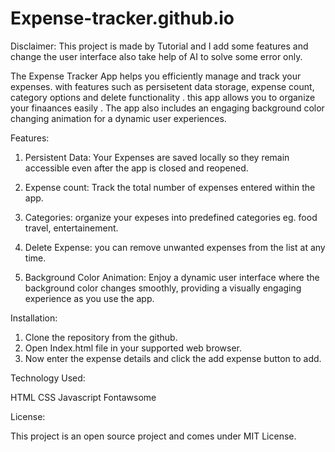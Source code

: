 # Expense-tracker.github.io
 
Disclaimer: This project is made by Tutorial and I add some features and change the user interface also take help of AI to solve some error only.


The Expense Tracker App helps you efficiently manage and track your expenses. with features such as persisetent data storage, expense count, category options and delete functionality . this app allows you to organize your finaances easily . The app also includes an engaging background color changing animation for a dynamic user experiences.

Features:

1. Persistent Data: Your Expenses are saved locally so they remain accessible even after the app is closed and reopened.

2. Expense count: Track the total number of expenses entered within the app.

3. Categories: organize your expeses into predefined categories eg. food travel, entertainement.

4. Delete Expense: you can remove unwanted expenses from the list at any time.

5. Background Color Animation: Enjoy a dynamic user interface where the background color changes smoothly, providing a visually engaging experience as you use the app.

 Installation:

 1. Clone the repository from the github.
 2. Open Index.html file in your supported web browser.
 3. Now enter the expense details and click the add expense button to add.

 Technology Used:

 HTML
 CSS
 Javascript
 Fontawsome

 License:

 This project is an open source project and comes under MIT License.
